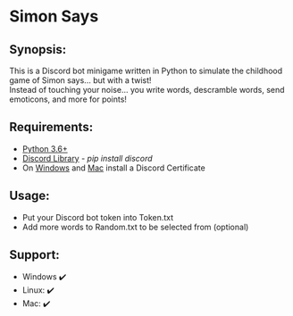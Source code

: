 # Simon Says

## Synopsis:
This is a Discord bot minigame written in Python to simulate the childhood game of Simon says... but with a twist!  
Instead of touching your noise... you write words, descramble words, send emoticons, and more for points!

## Requirements:
* [Python 3.6+](https://www.python.org/)
* [Discord Library](https://pypi.org/project/discord.py/) - *pip install discord*
* On [Windows](https://www.codegrepper.com/code-examples/whatever/discord+ssl+certificate+error) and [Mac](https://pastebin.com/8Cs0C8c4) install a Discord Certificate

## Usage:
* Put your Discord bot token into Token.txt
* Add more words to Random.txt to be selected from (optional)

## Support:
* Windows :heavy_check_mark:
* Linux: :heavy_check_mark:
* Mac: :heavy_check_mark:

